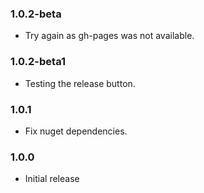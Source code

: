 ﻿### 1.0.2-beta

 * Try again as gh-pages was not available.

### 1.0.2-beta1

 * Testing the release button.

### 1.0.1

 * Fix nuget dependencies.

### 1.0.0

 * Initial release
